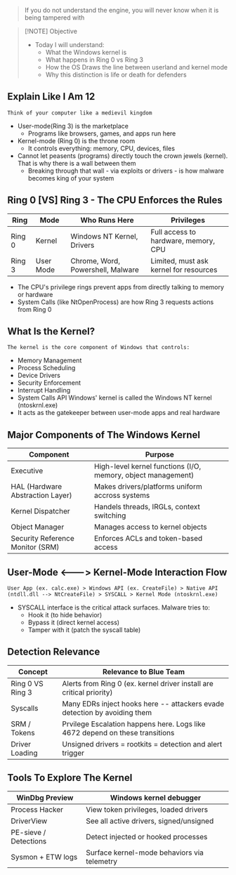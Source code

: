 > If you do not understand the engine, you will never know when it is being tampered with

> [!NOTE] Objective
> - Today I will understand:
> 	- What the Windows kernel is
> 	- What happens in Ring 0 vs Ring 3
> 	- How the OS Draws the line between userland and kernel mode
> 	- Why this distinction is life or death for defenders
## Explain Like I Am 12
`Think of your computer like a medievil kingdom`
- User-mode(Ring 3) is the marketplace
	- Programs like browsers, games, and apps run here
- Kernel-mode (Ring 0) is the throne room
	- It controls everything: memory, CPU, devices, files
- Cannot let peasents (programs) directly touch the crown jewels (kernel). That is why there is a wall between them
	- Breaking through that wall - via exploits or drivers - is how malware becomes king of your system
## Ring 0 [VS] Ring 3 - The CPU Enforces the Rules

| Ring   | Mode      | Who Runs Here                     | Privileges                             |
| ------ | --------- | --------------------------------- | -------------------------------------- |
| Ring 0 | Kernel    | Windows NT Kernel, Drivers        | Full access to hardware, memory, CPU   |
| Ring 3 | User Mode | Chrome, Word, Powershell, Malware | Limited, must ask kernel for resources |
- The CPU's privilege rings prevent apps from directly talking to memory or hardware
- System Calls (like NtOpenProcess) are how Ring 3 requests actions from Ring 0
## What Is the Kernel?
`The kernel is the core component of Windows that controls:`
- Memory Management
- Process Scheduling
- Device Drivers
- Security Enforcement
- Interrupt Handling
- System Calls API
Windows' kernel is called the Windows NT kernel (ntoskrnl.exe)
- It acts as the gatekeeper between user-mode apps and real hardware
## Major Components of The Windows Kernel

| Component                        | Purpose                                                      |
| -------------------------------- | ------------------------------------------------------------ |
| Executive                        | High-level kernel functions (I/O, memory, object management) |
| HAL (Hardware Abstraction Layer) | Makes drivers/platforms uniform accross systems              |
| Kernel Dispatcher                | Handels threads, IRGLs, context switching                    |
| Object Manager                   | Manages access to kernel objects                             |
| Security Reference Monitor (SRM) | Enforces ACLs and token-based access                         |
## User-Mode <---> Kernel-Mode Interaction Flow
`User App (ex. calc.exe) > Windows API (ex. CreateFile) > Native API (ntdll.dll --> NtCreateFile) > SYSCALL > Kernel Mode (ntoskrnl.exe)`
- SYSCALL interface is the critical attack surfaces. Malware tries to:
	- Hook it (to hide behavior)
	- Bypass it (direct kernel access)
	- Tamper with it (patch the syscall table)
## Detection Relevance

| Concept          | Relevance to Blue Team                                                       |
| ---------------- | ---------------------------------------------------------------------------- |
| Ring 0 VS Ring 3 | Alerts from Ring 0 (ex. kernel driver install are critical priority)         |
| Syscalls         | Many EDRs inject hooks here -- attackers evade detection by avoiding them    |
| SRM / Tokens     | Prvilege Escalation happens here. Logs like 4672 depend on these transitions |
| Driver Loading   | Unsigned drivers = rootkits = detection and alert trigger                    |
## Tools To Explore The Kernel

| WinDbg Preview        | Windows kernel debugger                     |
| --------------------- | ------------------------------------------- |
| Process Hacker        | View token privileges, loaded drivers       |
| DriverView            | See all active drivers, signed/unsigned     |
| PE-sieve / Detections | Detect injected or hooked processes         |
| Sysmon + ETW logs     | Surface kernel-mode behaviors via telemetry |

